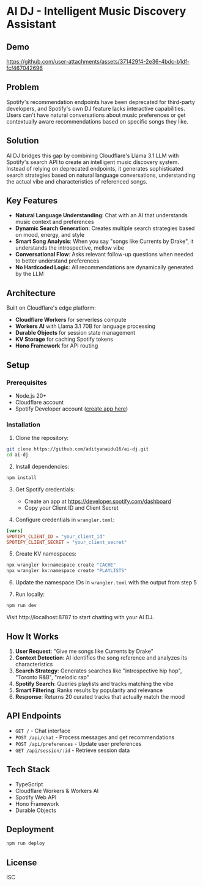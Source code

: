 # AI DJ - Intelligent Music Discovery Assistant

## Demo


https://github.com/user-attachments/assets/371429f4-2e36-4bdc-b1df-fcf467042696


## Problem

Spotify's recommendation endpoints have been deprecated for third-party developers, and Spotify's own DJ feature lacks interactive capabilities. Users can't have natural conversations about music preferences or get contextually aware recommendations based on specific songs they like.

## Solution

AI DJ bridges this gap by combining Cloudflare's Llama 3.1 LLM with Spotify's search API to create an intelligent music discovery system. Instead of relying on deprecated endpoints, it generates sophisticated search strategies based on natural language conversations, understanding the actual vibe and characteristics of referenced songs.

## Key Features

- **Natural Language Understanding**: Chat with an AI that understands music context and preferences
- **Dynamic Search Generation**: Creates multiple search strategies based on mood, energy, and style
- **Smart Song Analysis**: When you say "songs like Currents by Drake", it understands the introspective, mellow vibe
- **Conversational Flow**: Asks relevant follow-up questions when needed to better understand preferences
- **No Hardcoded Logic**: All recommendations are dynamically generated by the LLM

## Architecture

Built on Cloudflare's edge platform:
- **Cloudflare Workers** for serverless compute
- **Workers AI** with Llama 3.1 70B for language processing
- **Durable Objects** for session state management
- **KV Storage** for caching Spotify tokens
- **Hono Framework** for API routing

## Setup

### Prerequisites
- Node.js 20+
- Cloudflare account
- Spotify Developer account ([create app here](https://developer.spotify.com/dashboard))

### Installation

1. Clone the repository:
```bash
git clone https://github.com/adityanaidu16/ai-dj.git
cd ai-dj
```

2. Install dependencies:
```bash
npm install
```

3. Get Spotify credentials:
   - Create an app at https://developer.spotify.com/dashboard
   - Copy your Client ID and Client Secret

4. Configure credentials in `wrangler.toml`:
```toml
[vars]
SPOTIFY_CLIENT_ID = "your_client_id"
SPOTIFY_CLIENT_SECRET = "your_client_secret"
```

5. Create KV namespaces:
```bash
npx wrangler kv:namespace create "CACHE"
npx wrangler kv:namespace create "PLAYLISTS"
```

6. Update the namespace IDs in `wrangler.toml` with the output from step 5

7. Run locally:
```bash
npm run dev
```

Visit http://localhost:8787 to start chatting with your AI DJ.

## How It Works

1. **User Request**: "Give me songs like Currents by Drake"
2. **Context Detection**: AI identifies the song reference and analyzes its characteristics
3. **Search Strategy**: Generates searches like "introspective hip hop", "Toronto R&B", "melodic rap"
4. **Spotify Search**: Queries playlists and tracks matching the vibe
5. **Smart Filtering**: Ranks results by popularity and relevance
6. **Response**: Returns 20 curated tracks that actually match the mood

## API Endpoints

- `GET /` - Chat interface
- `POST /api/chat` - Process messages and get recommendations
- `POST /api/preferences` - Update user preferences
- `GET /api/session/:id` - Retrieve session data

## Tech Stack

- TypeScript
- Cloudflare Workers & Workers AI
- Spotify Web API
- Hono Framework
- Durable Objects

## Deployment

```bash
npm run deploy
```

## License

ISC
